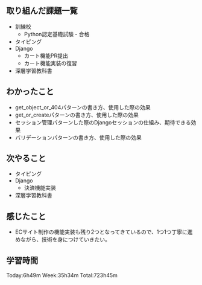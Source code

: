 ## 取り組んだ課題一覧
- 訓練校
    - Python認定基礎試験 - 合格
- タイピング
- Django
    - カート機能PR提出
    - カート機能実装の復習
- 深層学習教科書
## わかったこと
- get_object_or_404パターンの書き方、使用した際の効果
- get_or_createパターンの書き方、使用した際の効果
- セッション管理パターンした際のDjangoセッションの仕組み、期待できる効果
- バリデーションパターンの書き方、使用した際の効果
## 次やること
- タイピング
- Django
    - 決済機能実装
- 深層学習教科書
## 感じたこと
- ECサイト制作の機能実装も残り2つとなってきているので、1つ1つ丁寧に進めながら、技術を身につけていきたい。
## 学習時間
Today:6h49m Week:35h34m Total:723h45m